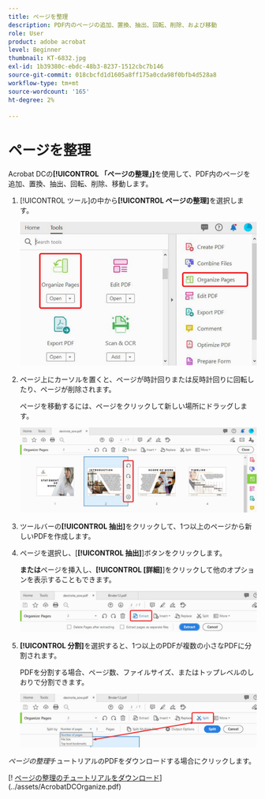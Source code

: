 ```yaml
---
title: ページを整理
description: PDF内のページの追加、置換、抽出、回転、削除、および移動
role: User
product: adobe acrobat
level: Beginner
thumbnail: KT-6832.jpg
exl-id: 1b39380c-ebdc-48b3-8237-1512cbc7b146
source-git-commit: 018cbcfd1d1605a8ff175a0cda98f0bfb4d528a8
workflow-type: tm+mt
source-wordcount: '165'
ht-degree: 2%

---
```


# ページを整理

Acrobat DCの&#x200B;**[!UICONTROL 「ページの整理」]**&#x200B;を使用して、PDF内のページを追加、置換、抽出、回転、削除、移動します。

1. [!UICONTROL ツール]の中から&#x200B;**[!UICONTROL ページの整理]**&#x200B;を選択します。

   ![手順1の整理](../assets/Organize_1.png)

1. ページ上にカーソルを置くと、ページが時計回りまたは反時計回りに回転したり、ページが削除されます。

   ページを移動するには、ページをクリックして新しい場所にドラッグします。

   ![手順2の整理](../assets/Organize_2.png)

1. ツールバーの&#x200B;**[!UICONTROL 抽出]**&#x200B;をクリックして、1つ以上のページから新しいPDFを作成します。

1. ページを選択し、[**[!UICONTROL 抽出]**]ボタンをクリックします。

   ****&#x200B;または&#x200B;****&#x200B;ページを挿入し、**[!UICONTROL [詳細]**]をクリックして他のオプションを表示することもできます。

   ![手順4の整理](../assets/Organize_3.png)

1. **[!UICONTROL 分割]**&#x200B;を選択すると、1つ以上のPDFが複数の小さなPDFに分割されます。

   PDFを分割する場合、ページ数、ファイルサイズ、またはトップレベルのしおりで分割できます。

   ![スキャン手順5](../assets/Organize_4.png)

*ページの整理*&#x200B;チュートリアルのPDFをダウンロードする場合にクリックします。

[! [ページの整理のチュートリアルをダウンロード](../assets/acrobat_PDF_96.png)](../assets/AcrobatDCOrganize.pdf)

